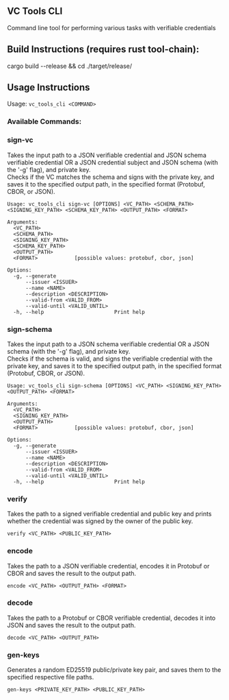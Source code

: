 ## VC Tools CLI

Command line tool for performing various tasks with verifiable credentials

## Build Instructions (requires rust tool-chain):

cargo build --release && cd ./target/release/

## Usage Instructions

Usage: `vc_tools_cli <COMMAND>`

### Available Commands:

### sign-vc

Takes the input path to a JSON verifiable credential and JSON schema verifiable credential OR a JSON credential subject and JSON schema (with the '-g' flag), and private key.\
Checks if the VC matches the schema and signs with the private key, and saves it to the specified output path, in the specified format (Protobuf, CBOR, or JSON).

```
Usage: vc_tools_cli sign-vc [OPTIONS] <VC_PATH> <SCHEMA_PATH> <SIGNING_KEY_PATH> <SCHEMA_KEY_PATH> <OUTPUT_PATH> <FORMAT>

Arguments:
  <VC_PATH>
  <SCHEMA_PATH>
  <SIGNING_KEY_PATH>
  <SCHEMA_KEY_PATH>
  <OUTPUT_PATH>
  <FORMAT>            [possible values: protobuf, cbor, json]

Options:
  -g, --generate
      --issuer <ISSUER>
      --name <NAME>
      --description <DESCRIPTION>
      --valid-from <VALID_FROM>
      --valid-until <VALID_UNTIL>
  -h, --help                       Print help
```

### sign-schema

Takes the input path to a JSON schema verifiable credential OR a JSON schema (with the '-g' flag), and private key.\
Checks if the schema is valid, and signs the verifiable credential with the private key, and saves it to the specified output path, in the specified format (Protobuf, CBOR, or JSON).

```
Usage: vc_tools_cli sign-schema [OPTIONS] <VC_PATH> <SIGNING_KEY_PATH> <OUTPUT_PATH> <FORMAT>

Arguments:
  <VC_PATH>
  <SIGNING_KEY_PATH>
  <OUTPUT_PATH>
  <FORMAT>            [possible values: protobuf, cbor, json]

Options:
  -g, --generate
      --issuer <ISSUER>
      --name <NAME>
      --description <DESCRIPTION>
      --valid-from <VALID_FROM>
      --valid-until <VALID_UNTIL>
  -h, --help                       Print help
```

### verify

Takes the path to a signed verifiable credential and public key and prints whether the credential was signed by the owner of the public key.

`verify <VC_PATH> <PUBLIC_KEY_PATH>`

### encode

Takes the path to a JSON verifiable credential, encodes it in Protobuf or CBOR and saves the result to the output path.

`encode <VC_PATH> <OUTPUT_PATH> <FORMAT>`

### decode

Takes the path to a Protobuf or CBOR verifiable credential, decodes it into JSON and saves the result to the output path.

`decode <VC_PATH> <OUTPUT_PATH>`

### gen-keys

Generates a random ED25519 public/private key pair, and saves them to the specified respective file paths.

`gen-keys <PRIVATE_KEY_PATH> <PUBLIC_KEY_PATH>`
